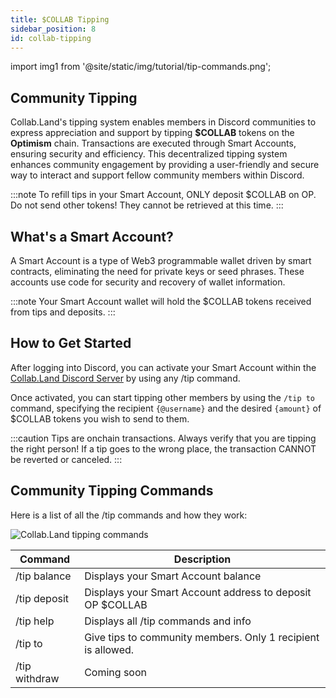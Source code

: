 ```yaml
---
title: $COLLAB Tipping
sidebar_position: 8
id: collab-tipping
---
```


import img1 from '@site/static/img/tutorial/tip-commands.png';

## Community Tipping

Collab.Land's tipping system enables members in Discord communities to express appreciation and support by tipping **$COLLAB** tokens on the **Optimism** chain. Transactions are executed through Smart Accounts, ensuring security and efficiency. This decentralized tipping system enhances community engagement by providing a user-friendly and secure way to interact and support fellow community members within Discord.

:::note
To refill tips in your Smart Account, ONLY deposit $COLLAB on OP. Do not send other tokens!
They cannot be retrieved at this time.
:::

## What's a Smart Account?

A Smart Account is a type of Web3 programmable wallet driven by smart contracts, eliminating the need for private keys or seed phrases. These accounts use code for security and recovery of wallet information.

:::note
Your Smart Account wallet will hold the $COLLAB tokens received from tips and deposits.
:::

## How to Get Started

After logging into Discord, you can activate your Smart Account within the [Collab.Land Discord Server](https://discord.gg/collabland) by using any /tip command.

Once activated, you can start tipping other members by using the `/tip to` command, specifying the recipient `{@username}` and the desired `{amount}` of $COLLAB tokens you wish to send to them.

:::caution
Tips are onchain transactions.
Always verify that you are tipping the right person! If a tip goes to the wrong place, the transaction CANNOT be reverted or canceled.
:::

## Community Tipping Commands

Here is a list of all the /tip commands and how they work:

<div class="text--center">
    <img src={img1} alt="Collab.Land tipping commands" />
</div>


| Command       | Description                                                   |
| ------------- | ------------------------------------------------------------- |
| /tip balance  | Displays your Smart Account balance                          |
| /tip deposit  | Displays your Smart Account address to deposit OP $COLLAB    |
| /tip help     | Displays all /tip commands and info                          |
| /tip to       | Give tips to community members. Only 1 recipient is allowed. |
| /tip withdraw | Coming soon                                                  |
